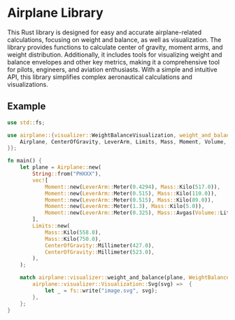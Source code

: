 # Airplane Library

This Rust library is designed for easy and accurate airplane-related calculations, focusing on weight and balance, as well as visualization. The library provides functions to calculate center of gravity, moment arms, and weight distribution. Additionally, it includes tools for visualizing weight and balance envelopes and other key metrics, making it a comprehensive tool for pilots, engineers, and aviation enthusiasts. With a simple and intuitive API, this library simplifies complex aeronautical calculations and visualizations.

## Example
```rust
use std::fs;

use airplane::{visualizer::WeightBalanceVisualization, weight_and_balance::{
    Airplane, CenterOfGravity, LeverArm, Limits, Mass, Moment, Volume,
}};

fn main() {
    let plane = Airplane::new(
        String::from("PHXXX"),
        vec![
            Moment::new(LeverArm::Meter(0.4294), Mass::Kilo(517.0)),
            Moment::new(LeverArm::Meter(0.515), Mass::Kilo(110.0)),
            Moment::new(LeverArm::Meter(0.515), Mass::Kilo(89.0)),
            Moment::new(LeverArm::Meter(1.3), Mass::Kilo(5.0)),
            Moment::new(LeverArm::Meter(0.325), Mass::Avgas(Volume::Liter(55.0))),
        ],
        Limits::new(
            Mass::Kilo(558.0),
            Mass::Kilo(750.0),
            CenterOfGravity::Millimeter(427.0),
            CenterOfGravity::Millimeter(523.0),
        ),
    );

    match airplane::visualizer::weight_and_balance(plane, WeightBalanceVisualization::new((1000,1000),(230.0..420.0, 550.0..760.0))) {
        airplane::visualizer::Visualization::Svg(svg) =>  {
            let _ = fs::write("image.svg", svg);
        },
    };
}
```
